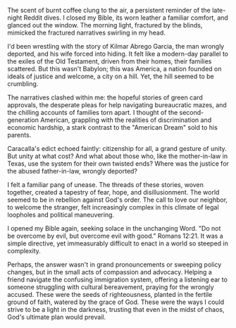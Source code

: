 The scent of burnt coffee clung to the air, a persistent reminder of the late-night Reddit dives. I closed my Bible, its worn leather a familiar comfort, and glanced out the window. The morning light, fractured by the blinds, mimicked the fractured narratives swirling in my head.

I'd been wrestling with the story of Kilmar Abrego Garcia, the man wrongly deported, and his wife forced into hiding. It felt like a modern-day parallel to the exiles of the Old Testament, driven from their homes, their families scattered. But this wasn't Babylon; this was America, a nation founded on ideals of justice and welcome, a city on a hill. Yet, the hill seemed to be crumbling.

The narratives clashed within me: the hopeful stories of green card approvals, the desperate pleas for help navigating bureaucratic mazes, and the chilling accounts of families torn apart. I thought of the second-generation American, grappling with the realities of discrimination and economic hardship, a stark contrast to the "American Dream" sold to his parents.

Caracalla's edict echoed faintly: citizenship for all, a grand gesture of unity. But unity at what cost? And what about those who, like the mother-in-law in Texas, use the system for their own twisted ends? Where was the justice for the abused father-in-law, wrongly deported?

I felt a familiar pang of unease. The threads of these stories, woven together, created a tapestry of fear, hope, and disillusionment. The world seemed to be in rebellion against God's order. The call to love our neighbor, to welcome the stranger, felt increasingly complex in this climate of legal loopholes and political maneuvering.

I opened my Bible again, seeking solace in the unchanging Word. "Do not be overcome by evil, but overcome evil with good." Romans 12:21. It was a simple directive, yet immeasurably difficult to enact in a world so steeped in complexity.

Perhaps, the answer wasn't in grand pronouncements or sweeping policy changes, but in the small acts of compassion and advocacy. Helping a friend navigate the confusing immigration system, offering a listening ear to someone struggling with cultural bereavement, praying for the wrongly accused. These were the seeds of righteousness, planted in the fertile ground of faith, watered by the grace of God. These were the ways I could strive to be a light in the darkness, trusting that even in the midst of chaos, God's ultimate plan would prevail.